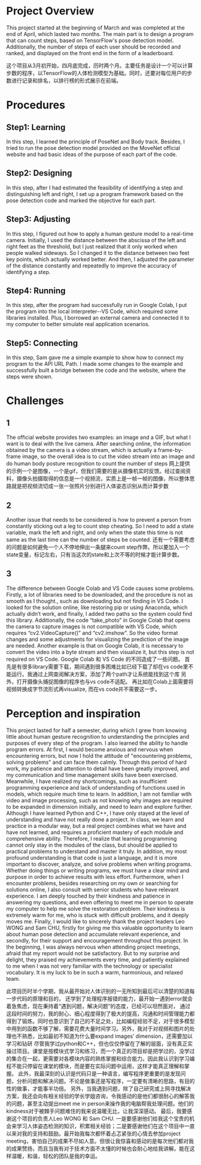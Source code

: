 # Project Overview
This project started at the beginning of March and was completed at the end of April, which lasted two months. The main part is to design a program that can count steps, based on TensorFlow's pose detection model. Additionally, the number of steps of each user should be recorded and ranked, and displayed on the front end in the form of a leaderboard.

这个项目从3月初开始，四月底完成，历时两个月。主要任务是设计一个可以计算步数的程序，以TensorFlow的人体检测模型为基础。同时，还要对每位用户的步数进行记录和排名，以排行榜的形式展示在前端。
# Procedures 
## Step1: Learning 
In this step, I learned the principle of PoseNet and Body track. Besides, I tried to run the pose detection model provided on the MoveNet official website and had basic ideas of the purpose of each part of the code.
## Step2: Designing 
In this step, after I had estimated the feasibility of identifying a step and distinguishing left and right, I set up a program framework based on the pose detection code and marked the objective for each part.
## Step3: Adjusting
In this step, I figured out how to apply a human gesture model to a real-time camera. Initially, I used the distance between the abscissa of the left and right feet as the threshold, but I just realized that it only worked when people walked sideways. So I changed it to the distance between two feet key points, which actually worked better. And then, I adjusted the parameter of the distance constantly and repeatedly to improve the accuracy of identifying a step.
## Step4: Running
In this step, after the program had successfully run in Google Colab,  I put the program into the local interpreter--VS Code, which required some libraries installed. Plus, I borrowed an external camera and connected it to my computer to better simulate real application scenarios. 
## Step5: Connecting
In this step, Sam gave me a simple example to show how to connect my program to the API URL Path. I made some changes to the example and successfully built a bridge between the code and the website, where the steps were shown.

# Challenges
## 1
The official website provides two examples: an image and a GIF, but what I want is to deal with the live camera. After searching online, the information obtained by the camera is a video stream, which is actually a frame-by-frame image, so the overall idea is to cut the video stream into an image and do human body posture recognition to count the number of steps
网上提供的示例一个是图像，一个是gif，但我们需要的是从摄像机实时反馈。经过查阅资料，摄像头拍摄取得的信息是一个视频流，实质上是一帧一帧的图像，所以整体思路就是把视频流切成一张一张照片分别进行人体姿态识别从而计算步数
## 2
Another issue that needs to be considered is how to prevent a person from constantly sticking out a leg to count step cheating. So I need to add a state variable, mark the left and right, and only when the state this time is not same as the last time can the number of steps be counted.
还有一个需要考虑的问题是如何避免一个人不停地伸出一条腿来count step作弊。所以要加入一个state变量，标记左右，只有当这次的state和上次不等的时候才能计算步数。
## 3
The difference between Google Colab and VS Code causes some problems. Firstly, a lot of libraries need to be downloaded, and the procedure is not as smooth as I thought., such as downloading but not finding in VS Code. I looked for the solution online, like restoring pip or using Anaconda, which actually didn’t work, and finally, I added two paths so the system could find this library.
Additionally, the code “take_photo” in Google Colab that opens the camera to capture images is not compatible with VS Code, which requires “cv2.VideoCapture()” and “cv2.imshow”. So the video format changes and some adjustments for visualizing the prediction of the image are needed.
Another example is that on Google Colab, it is necessary to convert the video into a byte stream and then visualize it, but this step is not required on VS Code.
Google Colab 和 VS Code 的不同造成了一些问题。
首先是有很多library需要下载，期间遇到很多困难比如已经下载了却在vs code里不能运行。我通过上网查阅解决方案，添加了两个path才让系统能找到这个库
另外，打开摄像头捕捉图像的程序也与vs code不适配。
再比如在Colab上面需要将视频转换成字节流形式再visualize, 而在vs code并不需要这一步。

# Perception and inspiration
This project lasted for half a semester, during which I grew from knowing little about human gesture recognition to understanding the principles and purposes of every step of the program. I also learned the ability to handle program errors. At first, I would become anxious and nervous when encountering errors, but now I hold the attitude of "encountering problems, solving problems" and can face them calmly. Through this period of hard work, my patience and attention to detail have been greatly improved, and my communication and time management skills have been exercised. 
Meanwhile, I have realized my shortcomings, such as insufficient programming experience and lack of understanding of functions used in models, which require much time to learn. In addition, I am not familiar with video and image processing, such as not knowing why images are required to be expanded in dimension initially, and need to learn and explore further.
Although I have learned Python and C++, I have only stayed at the level of understanding and have not really done a project. In class, we learn and practice in a modular way, but a real project combines what we have and have not learned, and requires a proficient mastery of each module and comprehensive ability. Therefore, I realize that learning programming cannot only stay in the modules of the class, but should be applied to practical problems to understand and master it truly.
In addition, my most profound understanding is that code is just a language, and it is more important to discover, analyze, and solve problems when writing programs. Whether doing things or writing programs, we must have a clear mind and purpose in order to achieve results with less effort.
Furthermore, when I encounter problems, besides researching on my own or searching for solutions online, I also consult with senior students who have relevant experience. I am deeply touched by their kindness and patience in answering my questions, and even offering to meet me in person to operate my computer to help me solve the restoration problem. Their kindness is extremely warm for me, who is stuck with difficult problems, and it deeply moves me.
Finally, I would like to sincerely thank the project leaders Leo WONG and Sam CHU, firstly for giving me this valuable opportunity to learn about human pose detection and accumulate relevant experience, and secondly, for their support and encouragement throughout this project. In the beginning, I was always nervous when attending project meetings, afraid that my report would not be satisfactory. But to my surprise and delight, they praised my achievements every time, and patiently explained to me when I was not very familiar with the technology or specialist vocabulary. It is my luck to be in such a warm, harmonious, and relaxed team.

此项目历时半个学期，我从最开始对人体识别的一无所知到最后可以清楚的知道每一步代码的原理和目的，
还学到了处理程序报错的能力，最开始一遇到error就会着急焦虑，现在秉持着“遇到问题，解决问题”的态度，已经可以坦然面对，
通过这段时间的努力，我的耐心、细心程度得到了极大的提高，沟通和时间管理能力都得到了锻炼。同时也意识到了自己的不足之处，比如编程经验不足，对于很多模型中用到的函数不够了解，需要花费大量时间学习。另外，我对于对视频和图片的处理也不熟悉，比如最初不知道为什么要expand images’ dimension，还需要加以学习和钻研
尽管我学过python和C++，但也仅仅停留在了解的层面，没有真正实操过项目。课堂是按模块式学习和练习，而一个真正的项目却是把学过的，没学过的集合在一起，更需要对各模块内容的熟练掌握和综合能力。因此我认识到学习编程不能只停留在课堂的模块，而是要在实际问题中运用，这样才能真正理解和掌握。
此外，我最深刻的认识是代码只是一种语言，编写程序更重要的是发现问题，分析问题和解决问题。不论是做事还是写程序，一定要有清晰的思路，有目的性的做事，才能事半功倍。
另外，当我遇到问题，除了自己研究或上网寻找解决方案，我还会向有相关经验的学长学姐咨询，令我感动的是他们都很耐心的解答我的问题，甚至主动提出meet me in person来操作我的电脑帮我处理问题。他们的kindness对于被棘手问题难住的我来说温暖无比，让我深深感动。
最后，我要感谢这个项目的负责人Leo WONG 和 Sam CHU. 一是要感谢他们给我这个宝贵的机会来学习人体姿态检测的知识，积累相关经验；二是要感谢他们在这个项目中一直以来对我的支持和鼓励。最开始我每次都怀着忐忑紧张的心情去参加project meeting，害怕自己的成果不尽如人意。但很让我惊喜和感动的是每次他们都对我的成果赞扬，而且当我有对于技术方面不太懂的时候也会耐心地给我讲解。能在这样温暖，和谐，轻松的团队是我的幸运。
